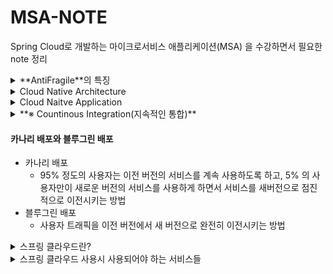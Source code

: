 # MSA-NOTE
Spring Cloud로 개발하는 마이크로서비스 애플리케이션(MSA) 을 수강하면서 필요한 note 정리

<details>
<summary>**AntiFragile**의 특징</summary>
 
- Auto scaling
	- 자동 확장성 -> 사용량에 따라 자동으로 서버 인스턴스를 증가.
- Microservices
	- 클라우드 네이티브 아키텍처, 클라우드 네이티브 애플리케이션의 핵심
- Chaos engineering
	- 시스템이 급격하고 예측하지 못한 상황이라도 견딜 수 있고 신뢰성을 쌓기 위해 운영 중인 소프트웨어 시스템에 실험하는 방법 혹은 규칙
- Continuous deployments(지속적인 배포)
	- CI/CD 필수 -> 하지 않으면 빌드 배포 자체로 일이 됨.
</details>

<details>
<summary>Cloud Native Architecture</summary>
- 확장 가능한 아키텍처
	- 시스템의 수평적 확정에 유연
	- 확장된 서버로 시스템의 부하 분산, 가용성 보장
	- 시스템 또는, 서비스 애플리케이션 단위의 피키지(컨테이너 기반 패키지)
	- 모니터링
- 탄력적 아키텍처
	- 서비스 생성-통합-배포, 비즈니스 환경 변화에 대응 시간 단축
	- 분활 된 서비스 구조
	- 무상태 통신 프로토콜
	- 서비스의 추가와 삭제 자동으로 감지
	- 변경된 서비스 요청에 따라 사용자 요청 처리(동적 처리)
- 장애 격리(Fault isolation)
	- 특정 서비스에 오류가 발생해도 다른 서비스에 영향을 주지 않음
 </details>


<details>
<summary>Cloud Naitve Application</summary>summary>
- 클라우드 네이티브 아키텍처에 의해 설계되고 구현되는 애플리케이션
- 마이크로 서비스로 개발됨
- CI/CD로 배포됨
	- 기획 - 구현 - 테스트 - 빌드 - 배포
- 컨테이너 가상화 기술을 사용함.
</details>


<details>
<summary>**※ Countinous Integration(지속적인 통합)**</summary>
- 하나의 애플리케이션을 여러 팀이나 여러 개발자에 의해서 함께 개발하고 잇는 경우 결과물을 통합하기 위한 형상관리 혹은 통합된 코드를 빌드하고 테스트하는 과정 자체를 의미하는 뜻으로 사용

**※ CD(지속적인 배포)**
- **Continuous Delivery**
	- 지속적인 전달
	- 패키지화되어 있는 결과물을 실행 환경에 수작업으로 배포하는 과정
- **Continuous Deployment**
	- 지속적인 배포
	- 운영자 혹은 관리자의 개입 없이 실행 환경까지 완벽하게 자동화되어 배포되는 과정
</details>

#### 카나리 배포와 블루그린 배포
- 카나리 배포
	- 95% 정도의 사용자는 이전 버전의 서비스를 계속 사용하도록 하고, 5% 의 사용자만이 새로운 버전의 서비스를 사용하게 하면서 서비스를 새버전으로 점진적으로 이전시키는 방법  
- 블루그린 배포
	- 사용자 트래픽을 이전 버전에서 새 버전으로 완전히 이전시키는 방법 

<details>
<summary>스프링 클라우드란?</summary>

- 모놀리스와 달리 **서비스를 독립적으로 개발하는 마이크로 서비스 아키텍처(MSA)를 지원하기 위한 프레임워크**이다.
- 스프링 클라우드를 사용하기 위해서는 스프링 부트를 사용해야 한다.
	- 스프링 클라우드와 스프링 부트의 버전을 맞추지 않으면 특정 라이브러리가 사용되지 못하거나 사용하는 방법이 바뀌는 경우가 있다. 따라서 버전을 맞춰줘야한다.
	- `https://spring.io/projects/spring-cloud#overview` 해당 url에서 맞는 버전을 확인할 수 잇다.


#### 공식문서

Spring Cloud provides tools for developers to quickly build some of the common patterns in distributed systems (e.g. configuration management, service discovery, circuit breakers, intelligent routing, micro-proxy, control bus, short lived microservices and contract testing). Coordination of distributed systems leads to boiler plate patterns, and using Spring Cloud developers can quickly stand up services and applications that implement those patterns. They will work well in any distributed environment, including the developer’s own laptop, bare metal data centres, and managed platforms such as Cloud Foundry.

```
Spring Cloud는 개발자가 분산 시스템에서 일반적인 패턴(예: 구성 관리, 서비스 검색, 회로 차단기, 지능형 라우팅, 마이크로 프록시, 제어 버스, 수명이 짧은 마이크로 서비스 및 계약 테스트)을 빠르게 빌드할 수 있는 도구를 제공합니다. 분산 시스템의 조정은 보일러 플레이트 패턴으로 이어지고 Spring Cloud를 사용하는 개발자는 이러한 패턴을 구현하는 서비스와 애플리케이션을 빠르게 구축할 수 있습니다. 개발자의 랩톱, 베어 메탈 데이터 센터 및 Cloud Foundry와 같은 관리 플랫폼을 포함한 모든 분산 환경에서 잘 작동합니다.
```

</details>

<details>
<summary>스프링 클라우드 사용시 사용되어야 하는 서비스들</summary>

- **Spring Cloud Config Server** 
	- 스프링 클라우드를 사용시 `Configuration` 정보는 따로 외부에 두게 되는데 이 때 사용하는 서비스다.
	- 변경사항이 생기더라도 재빌드/재배포를 하는 것이 아니라, 저장소의 데이터 값만 변경하여 재빌드/재배포 과정 없이 적용되도록 한다. -> **유지보수가 쉬워진다.**
- **Naming Server(Eureka)**
	- 서비스 등록과 위치정보 확인, 검색 등 서비스를 위해서 사용한다.
- **Spring Cloud Gateway**
	- 서버에 들어왔던 요청 정보를 분산하기 위한 용도로 로드 밸런싱 혹은 Gateway 기능으로 사용한다. 
	- 외부의 클라이언트 정보 혹은 서비스의 정보가 게이트웨이를 통과해서 마이크로 서비스로 진입점을 옮겨간다.
	- Gateway도 역시 Naming Server에 등록한다.
- **RestClient / FeignClient**
	- 각각의 마이크로 서비스끼리 Rest API 통신을 하도록 하기 위해서 RestClient 혹은 FeignClient 를 이용해서 데이터 통신을 하게 된다.
- **Zipkin Distributed Tracing / Netflix API gateway**
	- 시각화와 모니터링의 분산 추적을 하기 위해 사용한다.
- **Hystrix**
	- 장애가 발생했을 때 빠르게 복구하기 위한 회복성 패턴을 사용하기 위해 사용한다.

</details>


